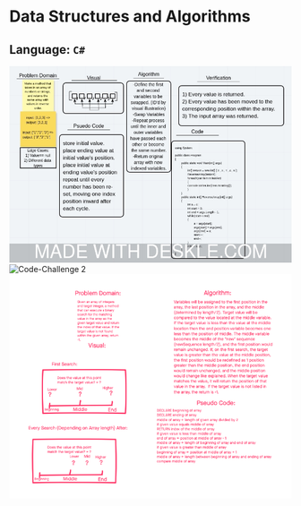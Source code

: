# Data Structures and Algorithms

## Language: `C#`

![Code-Challenge 1](codechallenge1.jpg)
![Code-Challenge 2](codechallenge2.jpg)
![Code-Challenge 3](codechallenge3.png)
